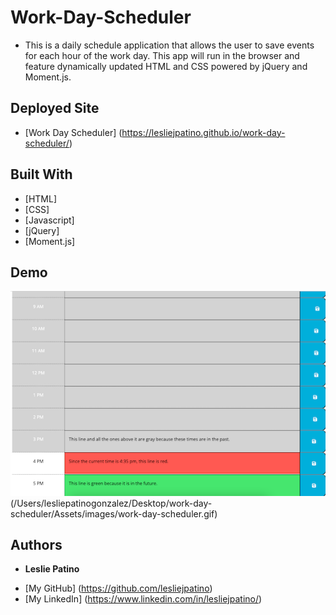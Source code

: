 # Work-Day-Scheduler

* This is a daily schedule application that allows the user to save events for each hour of the work day. This app will run in the browser and feature dynamically updated HTML and CSS powered by jQuery and Moment.js.


## Deployed Site

* [Work Day Scheduler] (https://lesliejpatino.github.io/work-day-scheduler/)


## Built With

* [HTML]
* [CSS]
* [Javascript]
* [jQuery]
* [Moment.js]


## Demo
![Deployed Site](Assets/images/deployed-site.png)
(/Users/lesliepatinogonzalez/Desktop/work-day-scheduler/Assets/images/work-day-scheduler.gif)


## Authors
* **Leslie Patino**

- [My GitHub] (https://github.com/lesliejpatino)
- [My LinkedIn] (https://www.linkedin.com/in/lesliejpatino/)